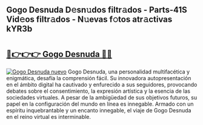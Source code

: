 ## Gogo Desnuda D𝚎sn𝚞dos filtr𝚊dos - Parts-41S Vid𝚎os filtr𝚊dos - N𝚞evas f𝚘tos atr𝚊ctivas kYR3b

# <h2><a href="http://mb2w0c.tromn.icu/?c=Gogo+Desnuda">🔗👉👉👉 Gogo Desnuda 🔗🔗</a></h2>

[![Gogo Desnuda nuevo](https://i.imgur.com/pEAQMta.gif)](http://mb2w0c.tromn.icu/?c=Gogo+Desnuda)
Gogo Desnuda, una personalidad multifacética y enigmática, desafía la comprensión fácil. Su innovadora autopresentación en el ámbito digital ha cautivado y enfurecido a sus seguidores, provocando debates sobre el consentimiento, la expresión artística y la esencia de las sociedades virtuales. A pesar de la ambigüedad de sus objetivos futuros, su papel en la configuración del mundo en línea es innegable. Armado con un espíritu inquebrantable y un encanto innegable, el viaje de Gogo Desnuda en el reino virtual es interminable.
